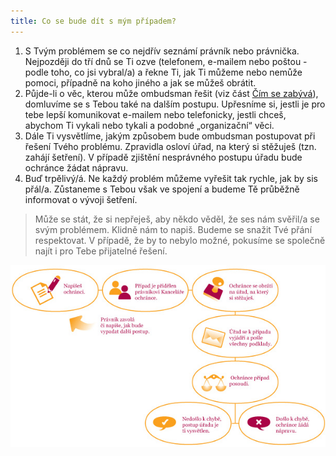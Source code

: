 ```yaml
---
title: Co se bude dít s mým případem?
---
```

1. S Tvým problémem se co nejdřív seznámí právník nebo právnička. Nejpozději do tří dnů se Ti ozve (telefonem, e-mailem nebo poštou - podle toho, co jsi vybral/a) a řekne Ti, jak Ti můžeme nebo nemůže pomoci, případně na koho jiného a jak se můžeš obrátit. 
2. Půjde-li o věc, kterou může ombudsman řešit (viz část [Čím se zabývá](https://deti.ochrance.cz/kdo/cim-se-zabyva/)), domluvíme se s Tebou také na dalším postupu. Upřesníme si, jestli je pro tebe lepší komunikovat e-mailem nebo telefonicky, jestli chceš, abychom Ti vykali nebo tykali a podobné „organizační“ věci. 
3. Dále Ti vysvětlíme, jakým způsobem bude ombudsman postupovat při řešení Tvého problému. Zpravidla osloví úřad, na který si stěžuješ (tzn. zahájí šetření). V případě zjištění nesprávného postupu úřadu bude ochránce žádat nápravu.
4. Buď trpělivý/á. Ne každý problém můžeme vyřešit tak rychle, jak by sis přál/a. Zůstaneme s Tebou však ve spojení a budeme Tě průběžně informovat o vývoji šetření.

> Může se stát, že si nepřeješ, aby někdo věděl, že ses nám svěřil/a se svým problémem. Klidně nám to napiš. Budeme se snažit Tvé přání respektovat. V případě, že by to nebylo možné, pokusíme se společně najít i pro Tebe přijatelné řešení.



![Graf zobrazující postup, jak ombudsman vyřizuje podněty.](schema.jpg "Život podnětu v kanceláři ombudsmana")
